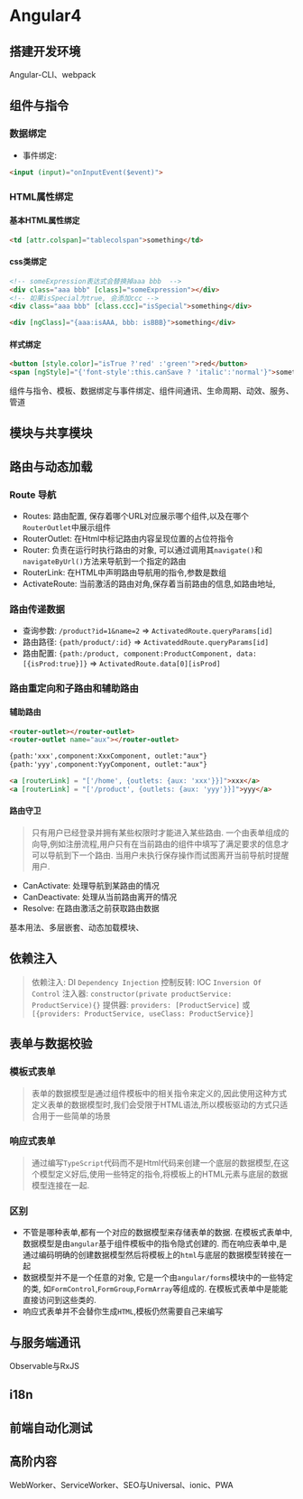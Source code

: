 # Angular4




## 搭建开发环境
  Angular-CLI、webpack
## 组件与指令
### 数据绑定
- 事件绑定:

```Html
<input (input)="onInputEvent($event)">

```
### HTML属性绑定
#### 基本HTML属性绑定
```html
<td [attr.colspan]="tablecolspan">something</td>

```

#### css类绑定
```html
<!-- someExpression表达式会替换掉aaa bbb  -->
<div class="aaa bbb" [class]="someExpression"></div>
<!-- 如果isSpecial为true, 会添加ccc -->
<div class="aaa bbb" [class.ccc]="isSpecial">something</div>

<div [ngClass]="{aaa:isAAA, bbb: isBBB}">something</div>
```
#### 样式绑定

```html
<button [style.color]="isTrue ?'red' :'green'">red</button>
<span [ngStyle]="{'font-style':this.canSave ? 'italic':'normal'}">something</span>
```

组件与指令、模板、数据绑定与事件绑定、组件间通讯、生命周期、动效、服务、管道
## 模块与共享模块
## 路由与动态加载
### Route 导航
  - Routes: 路由配置, 保存着哪个URL对应展示哪个组件,以及在哪个`RouterOutlet`中展示组件
  - RouterOutlet: 在Html中标记路由内容呈现位置的占位符指令
  - Router: 负责在运行时执行路由的对象, 可以通过调用其`navigate()`和`navigateByUrl()`方法来导航到一个指定的路由
  - RouterLink: 在HTML中声明路由导航用的指令,参数是数组
  - ActivateRoute: 当前激活的路由对角,保存着当前路由的信息,如路由地址,
### 路由传递数据
  - 查询参数: `/product?id=1&name=2`   => `ActivatedRoute.queryParams[id]`
  - 路由路径: `{path/product/:id}` => `ActivateddRoute.queryParams[id]`
  - 路由配置: `{path:/product, component:ProductComponent, data:[{isProd:true}]}` => `ActivatedRoute.data[0][isProd]`
### 路由重定向和子路由和辅助路由
#### 辅助路由

```html
<router-outlet></router-outlet>
<router-outlet name="aux"></router-outlet>

{path:'xxx',component:XxxComponent, outlet:"aux"}
{path:'yyy',component:YyyComponent, outlet:"aux"}

<a [routerLink] = "['/home', {outlets: {aux: 'xxx'}}]">xxx</a>
<a [routerLink] = "['/product', {outlets: {aux: 'yyy'}}]">yyy</a>

```
#### 路由守卫

> 只有用户已经登录并拥有某些权限时才能进入某些路由.
> 一个由表单组成的向导,例如注册流程,用户只有在当前路由的组件中填写了满足要求的信息才可以导航到下一个路由.
> 当用户未执行保存操作而试图离开当前导航时提醒用户.

- CanActivate: 处理导航到某路由的情况
- CanDeactivate: 处理从当前路由离开的情况
- Resolve: 在路由激活之前获取路由数据

 基本用法、多层嵌套、动态加载模块、

## 依赖注入

> 依赖注入: DI `Dependency Injection`
> 控制反转: IOC `Inversion Of Control`
> 注入器: `constructor(private productService: ProductService){}`
> 提供器: `providers: [ProductService]` 或`[{providers: ProductService, useClass: ProductService}]`

## 表单与数据校验
### 模板式表单
> 表单的数据模型是通过组件模板中的相关指令来定义的,因此使用这种方式定义表单的数据模型时,我们会受限于HTML语法,所以模板驱动的方式只适合用于一些简单的场景

### 响应式表单
> 通过编写`TypeScript`代码而不是Html代码来创建一个底层的数据模型,在这个模型定义好后,使用一些特定的指令,将模板上的HTML元素与底层的数据模型连接在一起.

### 区别
- 不管是哪种表单,都有一个对应的数据模型来存储表单的数据. 在模板式表单中,数据模型是由`angular`基于组件模板中的指令隐式创建的. 而在响应表单中,是通过编码明确的创建数据模型然后将模板上的`html`与底层的数据模型转接在一起
- 数据模型并不是一个任意的对象, 它是一个由`angular/forms`模块中的一些特定的类, 如`FormControl`,`FormGroup`,`FormArray`等组成的. 在模板式表单中是能能直接访问到这些类的.
- 响应式表单并不会替你生成`HTML`,模板仍然需要自己来编写

## 与服务端通讯
Observable与RxJS
## i18n
## 前端自动化测试
## 高阶内容
WebWorker、ServiceWorker、SEO与Universal、ionic、PWA
